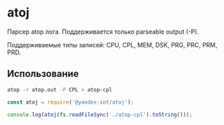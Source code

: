 # atoj

Парсер atop лога. Поддерживается только parseable output (-P).

Поддерживаемые типы записей: CPU, CPL, MEM, DSK, PRG, PRC, PRM, PRD.

## Использование

```sh
atop -r atop.out -P CPL > atop-cpl
```

```js
const atoj = require('@yandex-int/atoj');

console.log(atoj(fs.readFileSync('./atop-cpl').toString()));
```
